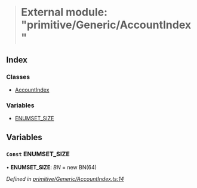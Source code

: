 > # External module: "primitive/Generic/AccountIndex"

## Index

### Classes

* [AccountIndex](../classes/_primitive_generic_accountindex_.accountindex.md)

### Variables

* [ENUMSET_SIZE](_primitive_generic_accountindex_.md#const-enumset_size)

## Variables

### `Const` ENUMSET_SIZE

• **ENUMSET_SIZE**: *BN* =  new BN(64)

*Defined in [primitive/Generic/AccountIndex.ts:14](https://github.com/polkadot-js/api/blob/a47b2ec/packages/types/src/primitive/Generic/AccountIndex.ts#L14)*